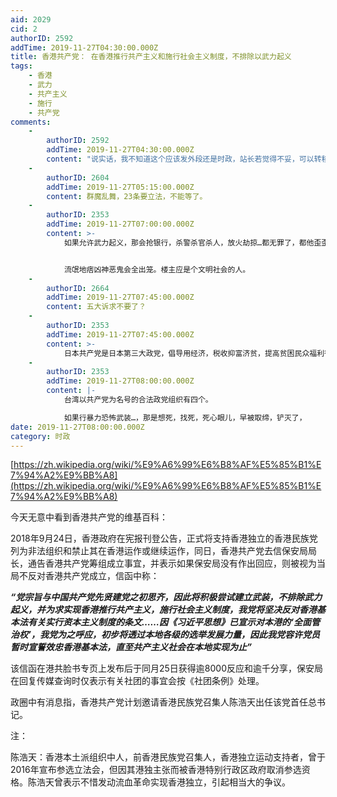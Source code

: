 ```yaml
---
aid: 2029
cid: 2
authorID: 2592
addTime: 2019-11-27T04:30:00.000Z
title: 香港共产党： 在香港推行共产主义和施行社会主义制度，不排除以武力起义
tags:
    - 香港
    - 武力
    - 共产主义
    - 施行
    - 共产党
comments:
    -
        authorID: 2592
        addTime: 2019-11-27T04:30:00.000Z
        content: "说实话，我不知道这个应该发外段还是时政，站长若觉得不妥，可以转移一下， \U0001F601"
    -
        authorID: 2604
        addTime: 2019-11-27T05:15:00.000Z
        content: 群魔乱舞，23条要立法，不能等了。
    -
        authorID: 2353
        addTime: 2019-11-27T07:00:00.000Z
        content: >-
            如果允许武力起义，那会抢银行，杀警杀官杀人，放火劫掠…都无罪了，都他歪歪的成正义的了，只要喊喊“均平富”，“解放受压迫，受剥削的人民”…啥革命口号就行了。


            流氓地痞凶神恶鬼会全出笼。楼主应是个文明社会的人。
    -
        authorID: 2664
        addTime: 2019-11-27T07:45:00.000Z
        content: 五大诉求不要了？
    -
        authorID: 2353
        addTime: 2019-11-27T07:45:00.000Z
        content: >-
            日本共产党是日本第三大政党，倡导用经济，税收抑富济贫，提高贫困民众福利待遇…。早放弃了暴力恐怖革命，当土匪，反贼，杀人犯…犯罪死路。洗心革面，走和平，理性，光明之道，蛮受民众欢迎的。
    -
        authorID: 2353
        addTime: 2019-11-27T08:00:00.000Z
        content: |-
            台湾以共产党为名号的合法政党组织有四个。

            如果行暴力恐怖武装…，那是想死，找死，死心眼儿，早被取缔，铲灭了，
date: 2019-11-27T08:00:00.000Z
category: 时政
---
```


[https://zh.wikipedia.org/wiki/%E9%A6%99%E6%B8%AF%E5%85%B1%E7%94%A2%E9%BB%A8](https://zh.wikipedia.org/wiki/%E9%A6%99%E6%B8%AF%E5%85%B1%E7%94%A2%E9%BB%A8)

今天无意中看到香港共产党的维基百科：

2018年9月24日，香港政府在宪报刊登公告，正式将支持香港独立的香港民族党列为非法组织和禁止其在香港运作或继续运作，同日，香港共产党去信保安局局长，通告香港共产党筹组成立事宜，并表示如果保安局没有作出回应，则被视为当局不反对香港共产党成立，信函中称：

**_“党宗旨与中国共产党先贤建党之初思齐，因此将积极尝试建立武装，不排除武力起义，并为求实现香港推行共产主义，施行社会主义制度，我党将坚决反对香港基本法有关实行资本主义制度的条文……因《习近平思想》已宣示对本港的‘全面管治权’，我党为之呼应，初步将透过本地各级的选举发展力量，因此我党容许党员暂时宣誓效忠香港基本法，直至共产主义社会在本地实现为止”_**

该信函在港共脸书专页上发布后于同月25日获得逾8000反应和逾千分享，保安局在回复传媒查询时仅表示有关社团的事宜会按《社团条例》处理。

政圈中有消息指，香港共产党计划邀请香港民族党召集人陈浩天出任该党首任总书记。

注：

陈浩天：香港本土派组织中人，前香港民族党召集人，香港独立运动支持者，曾于2016年宣布参选立法会，但因其港独主张而被香港特别行政区政府取消参选资格。陈浩天曾表示不惜发动流血革命实现香港独立，引起相当大的争议。
